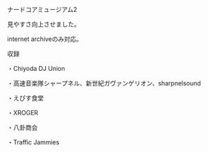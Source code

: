 ナードコアミュージアム2

見やすさ向上させました。

internet archiveのみ対応。

収録

・Chiyoda DJ Union

・高速音楽隊シャープネル、新世紀ガヴァンゲリオン、sharpnelsound

・えびす食堂

・XROGER

・八卦商会

・Traffic Jammies
